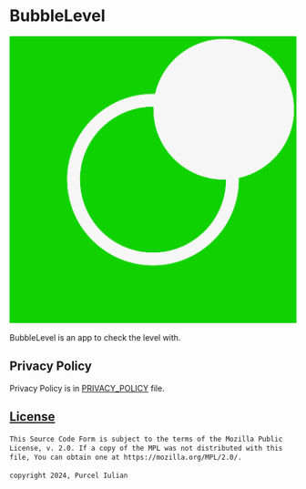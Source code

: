 # BubbleLevel

![Coil](app/src/main/ic_launcher-playstore.png)

BubbleLevel is an app to check the level with.

## Privacy Policy
Privacy Policy is in [PRIVACY_POLICY](PRIVACY_POLICY.md) file.

## [License](LICENSE.md)
    This Source Code Form is subject to the terms of the Mozilla Public
    License, v. 2.0. If a copy of the MPL was not distributed with this
    file, You can obtain one at https://mozilla.org/MPL/2.0/.
 
    copyright 2024, Purcel Iulian
